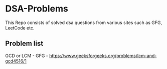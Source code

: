 # DSA-Problems
This Repo consists of solved dsa questions from various sites such as GFG, LeetCode etc.

## Problem list 
GCD or LCM - GFG - https://www.geeksforgeeks.org/problems/lcm-and-gcd4516/1
